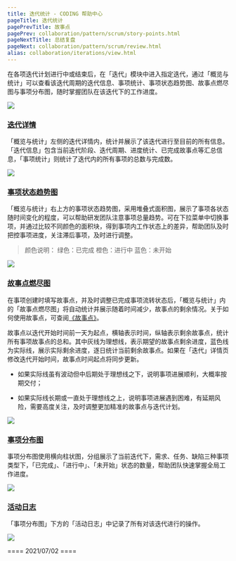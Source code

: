 ```yaml
---
title: 迭代统计 - CODING 帮助中心
pageTitle: 迭代统计
pagePrevTitle: 故事点
pagePrev: collaboration/pattern/scrum/story-points.html
pageNextTitle: 总结复盘
pageNext: collaboration/pattern/scrum/review.html
alias: collaboration/iterations/view.html
---
```


在各项迭代计划进行中或结束后，在「迭代」模块中进入指定迭代，通过「概览与统计」可以查看该迭代周期的迭代信息、事项统计、事项状态趋势图、故事点燃尽图与事项分布图，随时掌握团队在该迭代下的工作进度。

![](https://help-assets.codehub.cn/enterprise/20210701215236.png)

### [迭代详情](#detail)

「概览与统计」左侧的迭代详情内，统计并展示了该迭代进行至目前的所有信息。「迭代信息」包含当前迭代阶段、迭代周期、进度统计、已完成故事点等汇总信息，「事项统计」则统计了迭代内的所有事项的总数与完成数。

![](https://help-assets.codehub.cn/enterprise/20210701220934.png)

### [事项状态趋势图](#trend-chart)

「概览与统计」右上方的事项状态趋势图，采用堆叠式面积图，展示了事项各状态随时间变化的程度，可以帮助研发团队注意事项总量趋势。可在下拉菜单中切换事项，并通过比较不同颜色的面积块，得到事项内工作状态上的差异，帮助团队及时把控事项进度，关注滞后事项，及时进行调整。

> 颜色说明：
> 绿色：已完成
> 橙色：进行中
> 蓝色：未开始

![](https://help-assets.codehub.cn/enterprise/20210701221104.png)

### [故事点燃尽图](#burndown-chart)

在事项创建时填写故事点，并及时调整已完成事项流转状态后，「概览与统计」内的「故事点燃尽图」将自动统计并展示随着时间减少，故事点的剩余情况。关于如何使用故事点，可查阅[《故事点》](/docs/collaboration/pattern/scrum/story-points.html)。

故事点以迭代开始时间前一天为起点，横轴表示时间，纵轴表示剩余故事点，统计所有事项故事点的总和。其中灰线为理想线，表示期望的故事点剩余进度，蓝色线为实际线，展示实际剩余进度，逐日统计当前剩余故事点。如果在「迭代」详情页修改迭代开始时间，故事点时间起点将同步更新。

-   如果实际线虽有波动但中后期处于理想线之下，说明事项进展顺利，大概率按期交付；

-   如果实际线长期或一直处于理想线之上，说明事项进展遇到困难，有延期风险，需要高度关注，及时调整更加精准的故事点与迭代计划。

![](https://help-assets.codehub.cn/enterprise/20210701221327.png)

### [事项分布图](#distribution)

事项分布图使用横向柱状图，分组展示了当前迭代下，需求、任务、缺陷三种事项类型下，「已完成」、「进行中」、「未开始」状态的数量，帮助团队快速掌握全局工作进度。

![](https://help-assets.codehub.cn/enterprise/20210701221843.png)

### [活动日志](#activity-log)

「事项分布图」下方的「活动日志」中记录了所有对该迭代进行的操作。

![](https://help-assets.codehub.cn/enterprise/20210701221757.png)

==== 2021/07/02 ====
